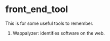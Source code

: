 # front_end_tool

This is for some useful tools to remember.

1. Wappalyzer: identifies software on the web.
